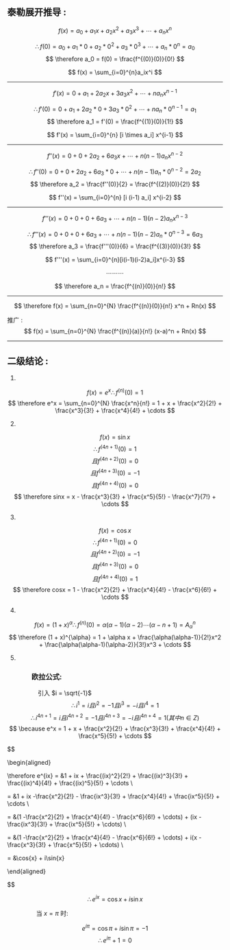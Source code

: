 ## 泰勒展开推导 : 

$$ f(x) = a_0 + a_1x + a_2x^2 + a_3x^3 + \cdots + a_nx^n $$

$$ \therefore f(0) = a_0 + a_1*0 + a_2*0^2 + a_3*0^3 + \cdots + a_n*0^n = a_0 $$
$$ \therefore a_0 = f(0) = \frac{f^{(0)}(0)}{0!} $$

$$ f(x) = \sum_{i=0}^{n}a_ix^i $$

----

$$ f'(x) = 0 + a_1 + 2a_2x + 3a_3x^2 + \cdots + na_nx^{n-1} $$

$$ \therefore f'(0) = 0 + a_1 + 2a_2*0 + 3a_3*0^2 + \cdots + na_n*0^{n-1} = a_1 $$
$$ \therefore a_1 = f'(0) = \frac{f^{(1)}(0)}{1!} $$

$$ f'(x) = \sum_{i=0}^{n} [i \times a_i]  x^{i-1} $$

----

$$ f''(x) = 0 + 0 + 2a_2 + 6a_3x + \cdots + n(n-1)a_nx^{n-2} $$

$$ \therefore f''(0) = 0 + 0 + 2a_2 + 6a_3*0 + \cdots + n(n-1)a_n*0^{n-2} = 2a_2 $$
$$ \therefore a_2 = \frac{f''(0)}{2} = \frac{f^{(2)}(0)}{2!} $$

$$ f''(x) = \sum_{i=0}^{n} [i  (i-1)  a_i] x^{i-2} $$

----

$$ f'''(x) = 0 + 0 + 0 + 6a_3 + \cdots + n(n-1)(n-2)a_nx^{n-3} $$

$$ \therefore f'''(x) = 0 + 0 + 0 + 6a_3 + \cdots + n(n-1)(n-2)a_n*0^{n-3} = 6a_3 $$
$$ \therefore a_3 = \frac{f'''(0)}{6} = \frac{f^{(3)}(0)}{3!} $$

$$ f'''(x) = \sum_{i=0}^{n}[i(i-1)(i-2)a_i]x^{i-3} $$



$$ \cdots \cdots \cdots $$



$$ \therefore a_n = \frac{f^{(n)}(0)}{n!} $$

----

$$ \therefore f(x) = \sum_{n=0}^{N} \frac{f^{(n)}(0)}{n!}     x^n + Rn(x) $$

推广 :
$$ f(x) = \sum_{n=0}^{N} \frac{f^{(n)}(a)}{n!} (x-a)^n + Rn(x) $$

----

## 二级结论 :

1.
$$ f(x) = e^x \therefore f^{(n)}(0) = 1$$
$$ \therefore e^x = \sum_{n=0}^{N} \frac{x^n}{n!} = 1 + x + \frac{x^2}{2!} + \frac{x^3}{3!} + \frac{x^4}{4!} + \cdots $$

2.
$$ f(x) = \sin{x} $$ 
$$  \therefore f^{(4n+1)}(0) = 1 $$ 
$$ 且 f^{(4n+2)}(0) = 0 $$
$$ 且 f^{(4n+3)}(0) = -1 $$
$$ 且 f^{(4n+4)}(0) = 0 $$
$$ \therefore sinx = x - \frac{x^3}{3!} + \frac{x^5}{5!} - \frac{x^7}{7!} + \cdots $$

3.
$$ f(x) = \cos{x} $$
$$  \therefore f^{(4n+1)}(0) = 0 $$ 
$$ 且 f^{(4n+2)}(0) = -1 $$
$$ 且 f^{(4n+3)}(0) = 0 $$
$$ 且 f^{(4n+4)}(0) = 1 $$
$$ \therefore cosx = 1 - \frac{x^2}{2!} + \frac{x^4}{4!} - \frac{x^6}{6!} + \cdots $$

4.
$$ f(x) = (1 + x)^{\alpha}  \therefore f^{(n)}(0) = \alpha (\alpha-1) (\alpha-2) \cdots (\alpha-n+1) = A_{\alpha}^{n} $$
$$ \therefore (1 + x)^{\alpha} = 1 +  \alpha x + \frac{\alpha(\alpha-1)}{2!}x^2 + \frac{\alpha(\alpha-1)(\alpha-2)}{3!}x^3 + \cdots $$

5.
### &emsp; &emsp; &emsp;欧拉公式:

&emsp; &emsp; &emsp; &emsp; 引入 $i = \sqrt{-1}$
$$ \therefore i^1 = i 且 i^2 = -1 且 i^3 = -i 且 i^4 = 1 $$
$$ \therefore i^{4n+1} = i 且 i^{4n+2} = -1 且 i^{4n+3} = -i 且 i^{4n+4} = 1 (其中 n \in Z)$$
$$ \because e^x = 1 + x + \frac{x^2}{2!} + \frac{x^3}{3!} + \frac{x^4}{4!} + \frac{x^5}{5!} + \cdots $$

$$

\begin{aligned}
 
\therefore 
 e^{ix} = &1 + ix + \frac{(ix)^2}{2!} + \frac{(ix)^3}{3!} + \frac{(ix)^4}{4!} + \frac{(ix)^5}{5!} + \cdots \\

 = &1 + ix -\frac{x^2}{2!} - \frac{ix^3}{3!} + \frac{x^4}{4!} + \frac{ix^5}{5!} + \cdots \\

 = &(1 -\frac{x^2}{2!} + \frac{x^4}{4!} - \frac{x^6}{6!} + \cdots) + (ix - \frac{ix^3}{3!} + \frac{ix^5}{5!} + \cdots) \\
 
 = &(1 -\frac{x^2}{2!} + \frac{x^4}{4!} - \frac{x^6}{6!} + \cdots) + i(x - \frac{x^3}{3!} + \frac{x^5}{5!} + \cdots) \\

 = &\cos{x} + i\sin{x} 

\end{aligned}

$$

$$ \therefore e^{ix} = \cos{x} + i\sin{x} $$

&emsp; &emsp; &emsp; &emsp;当 $x = \pi$ 时:

$$ e^{i\pi} = \cos{\pi} + i\sin{\pi} = -1 $$
$$ \therefore e^{i\pi} + 1 = 0 $$